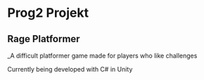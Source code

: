 # Prog2 Projekt

## Rage Platformer

_A difficult platformer game made for players who like challenges

Currently being developed with C# in Unity
